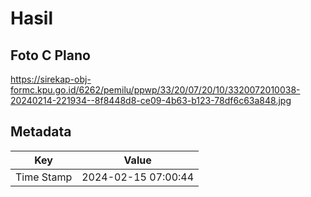 # Hasil

## Foto C Plano

https://sirekap-obj-formc.kpu.go.id/6262/pemilu/ppwp/33/20/07/20/10/3320072010038-20240214-221934--8f8448d8-ce09-4b63-b123-78df6c63a848.jpg


## Metadata

| Key        | Value               |
| ---------- | ------------------- |
| Time Stamp | 2024-02-15 07:00:44 |



